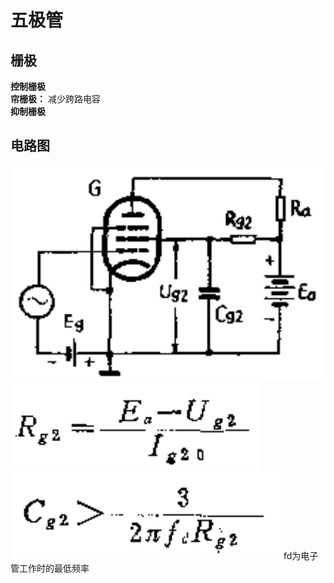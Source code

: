 # 五极管
## 栅极
**控制栅极**  
**帘栅极：** 减少跨路电容  
**抑制栅极**

## 电路图
![](../../../Image/a/af.png)
![](../../../Image/a/ag.png)
![](../../../Image/a/ah.png)
fd为电子管工作时的最低频率
